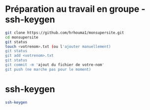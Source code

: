 # Préparation au travail en groupe - ssh-keygen

```bash
git clone https://github.com/hrhouma1/monsupersite.git
cd monsupersite
git status
touch <votrenom>.txt (ou l'ajouter manuellement)
git status
git add <votrenom>.txt
git status
git commit -m 'ajout du fichier de votre-nom'
git push (ne marche pas pour le moment)
```

# ssh-keygen

```bash
ssh-keygen
```



